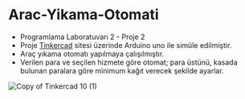 # Arac-Yikama-Otomati
- Programlama Laboratuvarı 2 - Proje 2 
- Proje [Tinkercad](https://www.tinkercad.com/) sitesi üzerinde Arduino uno ile simüle edilmiştir.
- Araç yıkama otomatı yapılmaya çalışılmıştır.
- Verilen para ve seçilen hizmete göre otomat; para üstünü, kasada bulunan paralara göre minimum kağıt verecek şekilde ayarlar.

![Copy of Tinkercad 10 (1)](https://user-images.githubusercontent.com/86842336/166301405-028d1c22-2711-46b4-b967-61fe8f6823cc.png)
